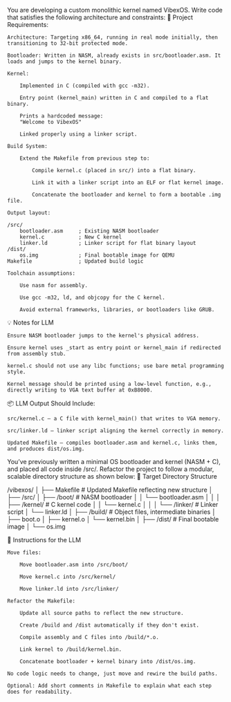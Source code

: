 You are developing a custom monolithic kernel named VibexOS. Write code that satisfies the following architecture and constraints:
📜 Project Requirements:

    Architecture: Targeting x86_64, running in real mode initially, then transitioning to 32-bit protected mode.

    Bootloader: Written in NASM, already exists in src/bootloader.asm. It loads and jumps to the kernel binary.

    Kernel:

        Implemented in C (compiled with gcc -m32).

        Entry point (kernel_main) written in C and compiled to a flat binary.

        Prints a hardcoded message:
        "Welcome to VibexOS"

        Linked properly using a linker script.

    Build System:

        Extend the Makefile from previous step to:

            Compile kernel.c (placed in src/) into a flat binary.

            Link it with a linker script into an ELF or flat kernel image.

            Concatenate the bootloader and kernel to form a bootable .img file.

    Output layout:

    /src/
        bootloader.asm     ; Existing NASM bootloader
        kernel.c           ; New C kernel
        linker.ld          ; Linker script for flat binary layout
    /dist/
        os.img             ; Final bootable image for QEMU
    Makefile               ; Updated build logic

    Toolchain assumptions:

        Use nasm for assembly.

        Use gcc -m32, ld, and objcopy for the C kernel.

        Avoid external frameworks, libraries, or bootloaders like GRUB.

💡 Notes for LLM

    Ensure NASM bootloader jumps to the kernel's physical address.

    Ensure kernel uses _start as entry point or kernel_main if redirected from assembly stub.

    kernel.c should not use any libc functions; use bare metal programming style.

    Kernel message should be printed using a low-level function, e.g., directly writing to VGA text buffer at 0xB8000.

📦 LLM Output Should Include:

    src/kernel.c — a C file with kernel_main() that writes to VGA memory.

    src/linker.ld — linker script aligning the kernel correctly in memory.

    Updated Makefile — compiles bootloader.asm and kernel.c, links them, and produces dist/os.img.

You’ve previously written a minimal OS bootloader and kernel (NASM + C), and placed all code inside /src/. Refactor the project to follow a modular, scalable directory structure as shown below:
📁 Target Directory Structure

/vibexos/
│
├── Makefile                     # Updated Makefile reflecting new structure
│
├── /src/
│   ├── /boot/                   # NASM bootloader
│   │   └── bootloader.asm
│   │
│   ├── /kernel/                 # C kernel code
│   │   └── kernel.c
│   │
│   └── /linker/                 # Linker script
│       └── linker.ld
│
├── /build/                      # Object files, intermediate binaries
│   ├── boot.o
│   ├── kernel.o
│   └── kernel.bin
│
├── /dist/                       # Final bootable image
│   └── os.img

🧾 Instructions for the LLM

    Move files:

        Move bootloader.asm into /src/boot/

        Move kernel.c into /src/kernel/

        Move linker.ld into /src/linker/

    Refactor the Makefile:

        Update all source paths to reflect the new structure.

        Create /build and /dist automatically if they don't exist.

        Compile assembly and C files into /build/*.o.

        Link kernel to /build/kernel.bin.

        Concatenate bootloader + kernel binary into /dist/os.img.

    No code logic needs to change, just move and rewire the build paths.

    Optional: Add short comments in Makefile to explain what each step does for readability.